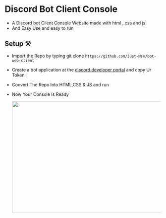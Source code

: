 # Discord Bot Client Console

- A Discord bot Client Console Website made with html , css and js.
- And Easy Use and easy to run
 
## Setup ⚒

- Import the Repo by typing git clone `https://github.com/Just-Msv/bot-web-client` 
- Create a bot application at the [discord developer portal](https://discord.com/developers/applications) and copy Ur Token
- Convert The Repo Into HTML,CSS & JS and run 
- Now Your Console Is Ready

   <p align="center">
  <img height="360" width="600" alt="" src="https://media.discordapp.net/attachments/779192328711045160/848774504372502528/unknown.png?width=877&height=427" />
</p>  


